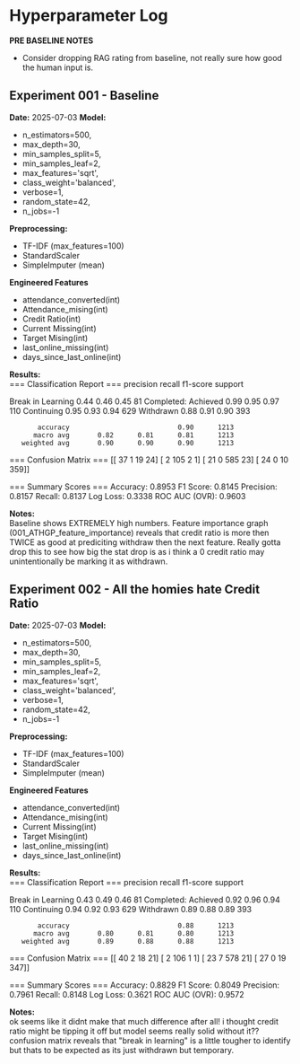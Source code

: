 # Hyperparameter Log

**PRE BASELINE NOTES**
- Consider dropping RAG rating from baseline, not really sure how good the human input is.

## Experiment 001 - Baseline
**Date:** 2025-07-03
**Model:**
- n_estimators=500,
- max_depth=30,
- min_samples_split=5,
- min_samples_leaf=2,
- max_features='sqrt',
- class_weight='balanced',
- verbose=1,
- random_state=42,
- n_jobs=-1


**Preprocessing:**  
- TF-IDF (max_features=100)  
- StandardScaler  
- SimpleImputer (mean)  

**Engineered Features**
- attendance_converted(int)
- Attendance_mising(int)
- Credit Ratio(int)
- Current Missing(int)
- Target Mising(int)
- last_online_missing(int)
- days_since_last_online(int)

**Results:**  
=== Classification Report ===
                     precision    recall  f1-score   support

  Break in Learning       0.44      0.46      0.45        81
Completed: Achieved       0.99      0.95      0.97       110
         Continuing       0.95      0.93      0.94       629
          Withdrawn       0.88      0.91      0.90       393

           accuracy                           0.90      1213
          macro avg       0.82      0.81      0.81      1213
       weighted avg       0.90      0.90      0.90      1213


=== Confusion Matrix ===
[[ 37   1  19  24]
 [  2 105   2   1]
 [ 21   0 585  23]
 [ 24   0  10 359]]

=== Summary Scores ===
Accuracy:      0.8953
F1 Score:      0.8145
Precision:     0.8157
Recall:        0.8137
Log Loss:      0.3338
ROC AUC (OVR): 0.9603

**Notes:**  
Baseline shows EXTREMELY high numbers. Feature importance graph (001_ATHGP_feature_importance) reveals that credit ratio is more then TWICE as good at prediciting withdraw then the next feature. Really gotta drop this to see how big the stat drop is as i think a 0 credit ratio may unintentionally be marking it as withdrawn. 




## Experiment 002 - All the homies hate Credit Ratio
**Date:** 2025-07-03
**Model:**
- n_estimators=500,
- max_depth=30,
- min_samples_split=5,
- min_samples_leaf=2,
- max_features='sqrt',
- class_weight='balanced',
- verbose=1,
- random_state=42,
- n_jobs=-1


**Preprocessing:**  
- TF-IDF (max_features=100)  
- StandardScaler  
- SimpleImputer (mean)  

**Engineered Features**
- attendance_converted(int)
- Attendance_mising(int)
- Current Missing(int)
- Target Mising(int)
- last_online_missing(int)
- days_since_last_online(int)

**Results:**  
=== Classification Report ===
                     precision    recall  f1-score   support

  Break in Learning       0.43      0.49      0.46        81
Completed: Achieved       0.92      0.96      0.94       110
         Continuing       0.94      0.92      0.93       629
          Withdrawn       0.89      0.88      0.89       393

           accuracy                           0.88      1213
          macro avg       0.80      0.81      0.80      1213
       weighted avg       0.89      0.88      0.88      1213


=== Confusion Matrix ===
[[ 40   2  18  21]
 [  2 106   1   1]
 [ 23   7 578  21]
 [ 27   0  19 347]]

=== Summary Scores ===
Accuracy:      0.8829
F1 Score:      0.8049
Precision:     0.7961
Recall:        0.8148
Log Loss:      0.3621
ROC AUC (OVR): 0.9572

**Notes:**  
ok seems like it didnt make that much difference after all! i thought credit ratio might be tipping it off but model seems really solid without it?? confusion matrix reveals that "break in learning" is a little tougher to identify but thats to be expected as its just withdrawn but temporary. 
